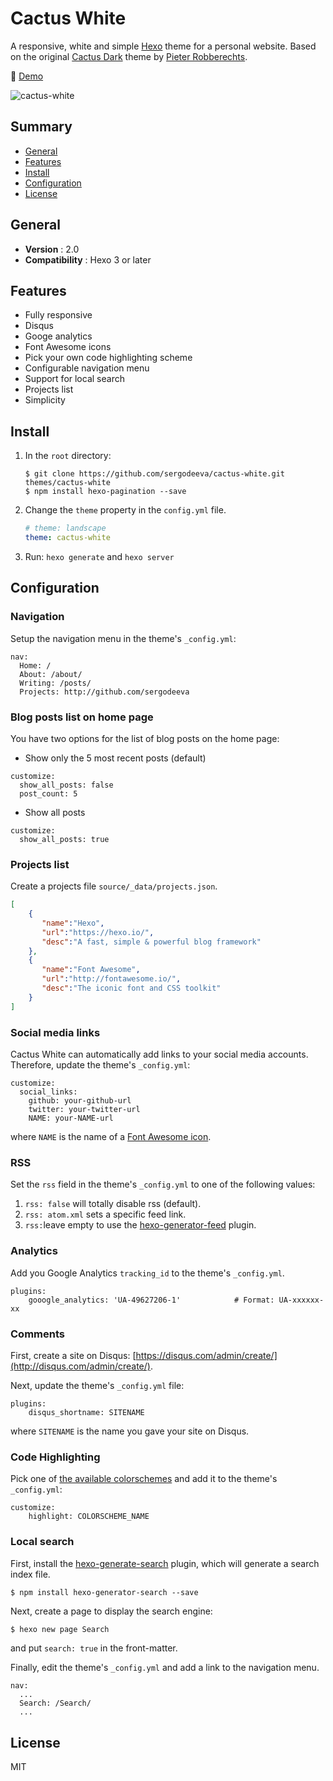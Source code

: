# Cactus White

A responsive, white and simple [Hexo](http://hexo.io) theme for a personal website. Based on the original [Cactus Dark](https://github.com/probberechts/cactus-dark) theme by [Pieter Robberechts](https://github.com/probberechts).

:cactus: [Demo](https://sergodeeva.github.io/)

![cactus-white](https://cloud.githubusercontent.com/assets/2175271/19885143/62e9269c-a01d-11e6-8e26-e36a36201d88.png)

## Summary

- [General](#general)
- [Features](#features)
- [Install](#install)
- [Configuration](#configuration)
- [License](#license)

## General

- **Version** : 2.0
- **Compatibility** : Hexo 3 or later

## Features

- Fully responsive
- Disqus
- Googe analytics
- Font Awesome icons
- Pick your own code highlighting scheme
- Configurable navigation menu
- Support for local search
- Projects list
- Simplicity

## Install
1. In the `root` directory:

    ```git
    $ git clone https://github.com/sergodeeva/cactus-white.git themes/cactus-white
    $ npm install hexo-pagination --save
    ```

2. Change the `theme` property in the `config.yml` file.

    ```yml
    # theme: landscape
    theme: cactus-white
    ```
3. Run: `hexo generate` and `hexo server`

## Configuration

### Navigation

Setup the navigation menu in the theme's `_config.yml`:

  ```
  nav:
    Home: /
    About: /about/
    Writing: /posts/
    Projects: http://github.com/sergodeeva
  ```

### Blog posts list on home page

You have two options for the list of blog posts on the home page:

  - Show only the 5 most recent posts (default)

  ```
  customize:
    show_all_posts: false
    post_count: 5
  ```

  - Show all posts 

  ```
  customize:
    show_all_posts: true
  ```

### Projects list

Create a projects file `source/_data/projects.json`.

  ```json
  [
      {
         "name":"Hexo",
         "url":"https://hexo.io/",
         "desc":"A fast, simple & powerful blog framework"
      },
      {
         "name":"Font Awesome",
         "url":"http://fontawesome.io/",
         "desc":"The iconic font and CSS toolkit"
      }
  ]
  ```

### Social media links

Cactus White can automatically add links to your social media accounts. Therefore, update the theme's `_config.yml`:

  ```
  customize:
    social_links:
      github: your-github-url
      twitter: your-twitter-url
      NAME: your-NAME-url
  ```

where `NAME` is the name of a [Font Awesome icon](http://fontawesome.io/icons/#brand).

### RSS

Set the `rss` field in the theme's `_config.yml` to one of the following values:

1. `rss: false` will totally disable rss (default).
2. `rss: atom.xml` sets a specific feed link.
3. `rss:`leave empty to use the [hexo-generator-feed](https://github.com/hexojs/hexo-generator-feed) plugin. 

### Analytics

Add you Google Analytics `tracking_id` to the theme's `_config.yml`.

  ```
  plugins:
      gooogle_analytics: 'UA-49627206-1'            # Format: UA-xxxxxx-xx
  ```

### Comments

First, create a site on Disqus: [https://disqus.com/admin/create/](http://disqus.com/admin/create/).

Next, update the theme's `_config.yml` file:

  ```
  plugins:
      disqus_shortname: SITENAME
  ```

where `SITENAME` is the name you gave your site on Disqus.

### Code Highlighting

Pick one of [the available colorschemes](https://github.com/sergodeeva/cactus-white/tree/master/source/css/_highlight) and add it to the theme's `_config.yml`:

  ```
  customize:
      highlight: COLORSCHEME_NAME
  ```

### Local search

First, install the [hexo-generate-search](https://www.npmjs.com/package/hexo-generator-search) plugin, which will generate a search index file.

  ```git
  $ npm install hexo-generator-search --save
  ```

Next, create a page to display the search engine:

  ```sh 
  $ hexo new page Search
  ```
and put `search: true` in the front-matter.

Finally, edit the theme's `_config.yml` and add a link to the navigation menu.

  ```
  nav:
    ...
    Search: /Search/
    ...
  ```

## License
MIT

